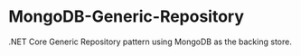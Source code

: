 # MongoDB-Generic-Repository
.NET Core Generic Repository pattern using MongoDB as the backing store.
